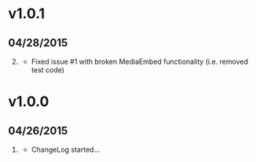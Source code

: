 # v1.0.1
## 04/28/2015

2. [](#bugfix)
	* Fixed issue #1 with broken MediaEmbed functionality (i.e. removed test code)

# v1.0.0
## 04/26/2015

1. [](#new)
    * ChangeLog started...
